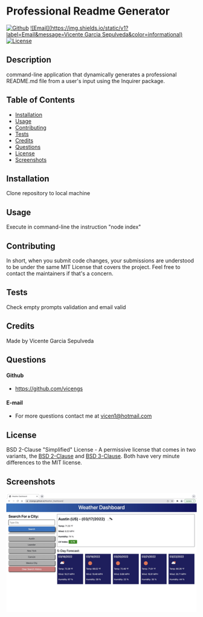 # Professional Readme Generator

[![Github](https://img.shields.io/static/v1?label=Github&message=vicengs&color=yellow)](https://github.com/vicengs) [![Email](https://img.shields.io/static/v1?label=Email&message=Vicente Garcia Sepulveda&color=informational)](mailto:vicen1@hotmail.com) [![License](https://img.shields.io/static/v1?label=License&message=BSD-2-Clause&color=green)](http://choosealicense.com/licenses/bsd-2-clause/)


## Description
  
command-line application that dynamically generates a professional README.md file from a user's input using the Inquirer package.


## Table of Contents

* [Installation](#installation)
* [Usage](#usage)
* [Contributing](#contributing)
* [Tests](#tests)
* [Credits](#credits)
* [Questions](#questions)
* [License](#license)
* [Screenshots](#screenshots)


## Installation

Clone repository to local machine


## Usage

Execute in command-line the instruction "node index"


## Contributing

In short, when you submit code changes, your submissions are understood to be under the same MIT License that covers the project. Feel free to contact the maintainers if that's a concern.


## Tests

Check empty prompts validation and email valid


## Credits

Made by Vicente Garcia Sepulveda


## Questions

#### Github
  
- https://github.com/vicengs
  
#### E-mail
  
- For more questions contact me at vicen1@hotmail.com


## License

BSD 2-Clause "Simplified" License - A permissive license that comes in two variants, the <a href="/licenses/bsd-2-clause/">BSD 2-Clause</a> and <a href="/licenses/bsd-3-clause/">BSD 3-Clause</a>. Both have very minute differences to the MIT license.


## Screenshots
    
![image1](/assets/images/image1.jpg)